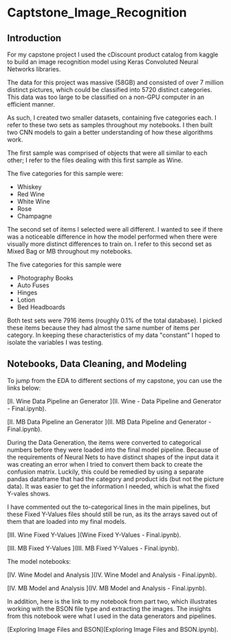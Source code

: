 # Captstone_Image_Recognition

## Introduction 

For my capstone project I used the cDiscount product catalog from kaggle to build an image recognition model using Keras Convoluted Neural Networks libraries. 

The data for this project was massive (58GB) and consisted of over 7 million distinct pictures, which could be classified into 5720 distinct categories. This data was too large to be classified on a non-GPU computer in an efficient manner. 

As such, I created two smaller datasets, containing five categories each. I refer to these two sets as samples throughout my notebooks. I then built two CNN models to gain a better understanding of how these algorithms work. 


The first sample was comprised of objects that were all similar to each other; I refer to the files dealing with this first sample as Wine. 

The five categories for this sample were: 

- Whiskey  
- Red Wine
- White Wine
- Rose
- Champagne

The second set of items I selected were all different. I wanted to see if there was a noticeable difference in how the model performed when there were visually more distinct differences to train on. I refer to this second set as Mixed Bag or MB throughout my notebooks. 

The five categories for this sample were

- Photography Books 
- Auto Fuses
- Hinges
- Lotion 
- Bed Headboards

Both test sets were 7916 items (roughly 0.1% of the total database). I picked these items because they had almost the same number of items per category. In keeping these characteristics of my data "constant" I hoped to isolate the variables I was testing. 

## Notebooks, Data Cleaning, and Modeling 


To jump from the EDA to different sections of my capstone, you can use the links below: 

[II. Wine Data Pipeline an Generator  ](II. Wine - Data Pipeline and Generator - Final.ipynb).

[II. MB Data Pipeline an Generator  ](II. MB Data Pipeline and Generator - Final.ipynb).

During the Data Generation, the items were converted to categorical numbers before they were loaded into the final model pipeline. Because of the requirements of Neural Nets to have distinct shapes of the input data it was creating an error when I tried to convert them back to create the confusion matrix. Luckily, this could be remedied by using a separate pandas dataframe that had the category and product ids (but not the picture data). It was easier to get the information I needed, which is what the fixed Y-vales shows. 

I have commented out the to-categorical lines in the main pipelines, but these Fixed Y-Values files should still be run, as its the arrays saved out of them that are loaded into my final models. 

[III. Wine Fixed Y-Values ](Wine Fixed Y-Values - Final.ipynb).

[III. MB Fixed Y-Values ](III. MB Fixed Y-Values - Final.ipynb).


The model notebooks:


[IV. Wine Model and Analysis ](IV. Wine Model and Analysis - Final.ipynb).

[IV. MB Model and Analysis ](IV. MB Model and Analysis - Final.ipynb).


In addition, here is the link to my notebook from part two, which illustrates working with the BSON file type and extracting the images. The insights from this notebook were what I used in the data generators and pipelines. 

[Exploring Image Files and BSON](Exploring Image Files and BSON.ipynb).

